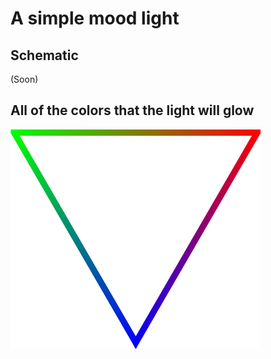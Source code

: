 # A simple mood light

## Schematic

(Soon)

## All of the colors that the light will glow
![Possible glow colors](https://github.com/thatguystone/arduino/raw/master/mood/colors.png)